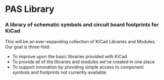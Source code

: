 # PAS Library #
### A library of schematic symbols and circuit board footprints for KiCad ###

This will be an ever-expanding collection of KiCad Libraries and Modules. Our goal is three-fold:
* To improve upon the basic libraries provided with KiCad
* To provide all of the libraries and modules we've created in one place
* To support innovation by providing simple access to component symbols and footprints not currently available